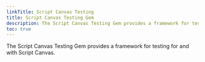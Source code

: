 ```yaml
---
linkTitle: Script Canvas Testing
title: Script Canvas Testing Gem
description: The Script Canvas Testing Gem provides a framework for testing for and with Script Canvas.
toc: true
---
```


The Script Canvas Testing Gem provides a framework for testing for and with Script Canvas.

